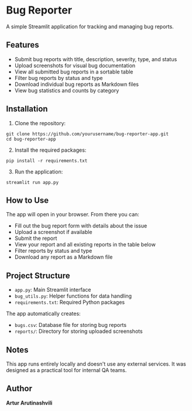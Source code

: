 # Bug Reporter

A simple Streamlit application for tracking and managing bug reports.

## Features

- Submit bug reports with title, description, severity, type, and status
- Upload screenshots for visual bug documentation
- View all submitted bug reports in a sortable table
- Filter bug reports by status and type
- Download individual bug reports as Markdown files
- View bug statistics and counts by category

## Installation

1. Clone the repository:
```
git clone https://github.com/yourusername/bug-reporter-app.git
cd bug-reporter-app
```

2. Install the required packages:
```
pip install -r requirements.txt
```

3. Run the application:
```
streamlit run app.py
```

## How to Use

The app will open in your browser. From there you can:
- Fill out the bug report form with details about the issue
- Upload a screenshot if available
- Submit the report
- View your report and all existing reports in the table below
- Filter reports by status and type
- Download any report as a Markdown file

## Project Structure

- `app.py`: Main Streamlit interface
- `bug_utils.py`: Helper functions for data handling
- `requirements.txt`: Required Python packages

The app automatically creates:
- `bugs.csv`: Database file for storing bug reports
- `reports/`: Directory for storing uploaded screenshots

## Notes

This app runs entirely locally and doesn't use any external services.
It was designed as a practical tool for internal QA teams.

## Author

**Artur Arutinashvili**  
